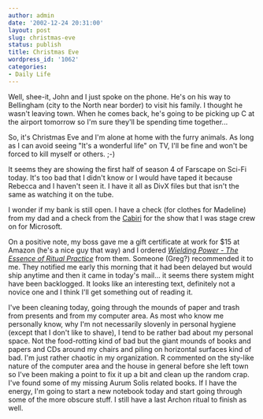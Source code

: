 ```yaml
---
author: admin
date: '2002-12-24 20:31:00'
layout: post
slug: christmas-eve
status: publish
title: Christmas Eve
wordpress_id: '1062'
categories:
- Daily Life
---
```

Well, shee-it, John and I just spoke on the phone. He's on his way to Bellingham (city to the North near border) to visit his family. I thought he wasn't leaving town. When he comes back, he's going to be picking up C at the airport tomorrow so I'm sure they'll be spending time together...

So, it's Christmas Eve and I'm alone at home with the furry animals. As long as I can avoid seeing "It's a wonderful life" on TV, I'll be fine and won't be forced to kill myself or others. ;-)

It seems they are showing the first half of season 4 of Farscape on Sci-Fi today. It's too bad that I didn't know or I would have taped it because Rebecca and I haven't seen it. I have it all as DivX files but that isn't the same as watching it on the tube.

I wonder if my bank is still open. I have a check (for clothes for Madeline) from my dad and a check from the <a href="http://www.cabiri.org">Cabiri</a> for the show that I was stage crew on for Microsoft.

On a positive note, my boss gave me a gift certificate at work for $15 at Amazon (he's a nice guy that way) and I ordered <a href="http://www.amazon.com/exec/obidos/tg/detail/-/0060280921/"><em>Wielding Power - The Essence of Ritual Practice</em></a> from them. Someone (Greg?) recommended it to me. They notified me early this morning that it had been delayed but would ship anytime and then it came in today's mail... it seems there system might have been backlogged. It looks like an interesting text, definitely not a novice one and I think I'll get something out of reading it.

I've been cleaning today, going through the mounds of paper and trash from presents and from my computer area. As most who know me personally know, why I'm not necessarily slovenly in personal hygiene (except that I don't like to shave), I tend to be rather bad about my personal space. Not the food-rotting kind of bad but the giant mounds of books and papers and CDs around my chairs and piling on horizontal surfaces kind of bad. I'm just rather chaotic in my organization. R commented on the sty-like nature of the computer area and the house in general before she left town so I've been making a point to fix it up a bit and clean up the random crap. I've found some of my missing Aurum Solis related books. If I have the energy, I'm going to start a new notebook today and start going through some of the more obscure stuff. I still have a last Archon ritual to finish as well.
